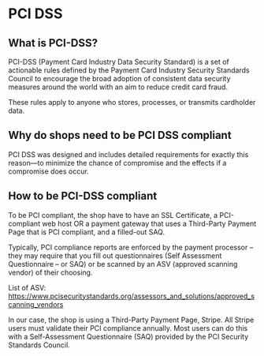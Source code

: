 # PCI DSS

## What is PCI-DSS?
PCI-DSS (Payment Card Industry Data Security Standard) is a set of actionable rules defined by the Payment Card Industry Security Standards Council to encourage the broad adoption of consistent data security measures around the world with an aim to reduce credit card fraud.

These rules apply to anyone who stores, processes, or transmits cardholder data.

## Why do shops need to be PCI DSS compliant
PCI DSS was designed and includes detailed requirements for exactly this reason—to minimize the chance of compromise and the effects if a compromise does occur. 

## How to be PCI-DSS compliant
To be PCI compliant, the shop have to have an SSL Certificate, a PCI-compliant web host OR a payment gateway that uses a Third-Party Payment Page that is PCI compliant, and a filled-out SAQ. 

Typically, PCI compliance reports are enforced by the payment processor – they may require that you fill out questionnaires (Self Assessment Questionnaire – or SAQ) or be scanned by an ASV (approved scanning vendor) of their choosing.

List of ASV:
https://www.pcisecuritystandards.org/assessors_and_solutions/approved_scanning_vendors

In our case, the shop is using a Third-Party Payment Page, Stripe. All Stripe users must validate their PCI compliance annually. Most users can do this with a Self-Assessment Questionnaire (SAQ) provided by the PCI Security Standards Council.  
